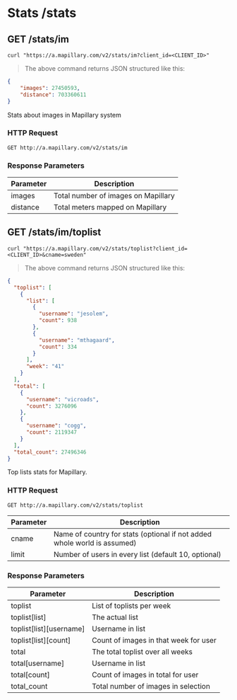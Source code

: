 # Stats /stats

## GET /stats/im

```curl
curl "https://a.mapillary.com/v2/stats/im?client_id=<CLIENT_ID>"
```

> The above command returns JSON structured like this:

```json
{
    "images": 27450593,
    "distance": 703360611
}
```

Stats about images in Mapillary system

### HTTP Request

`GET http://a.mapillary.com/v2/stats/im`

### Response Parameters

Parameter | Description
--------- | -----------
images | Total number of images on Mapillary
distance | Total meters mapped on Mapillary

## GET /stats/im/toplist

```curl
curl "https://a.mapillary.com/v2/stats/toplist?client_id=<CLIENT_ID>&cname=sweden"
```

> The above command returns JSON structured like this:

```json
{
  "toplist": [
    {
      "list": [
        {
          "username": "jesolem",
          "count": 938
        },
        {
          "username": "mthagaard",
          "count": 334
        }
      ],
      "week": "41"
    }
  ],
  "total": [
    {
      "username": "vicroads",
      "count": 3276096
    },
    {
      "username": "cogg",
      "count": 2119347
    }
  ],
  "total_count": 27496346
}
```

Top lists stats for Mapillary.

### HTTP Request

`GET http://a.mapillary.com/v2/stats/toplist`

Parameter | Description
--------- | -----------
cname | Name of country for stats (optional if not added whole world is assumed)
limit | Number of users in every list (default 10, optional)

### Response Parameters

Parameter | Description
--------- | -----------
toplist | List of toplists per week
toplist[list] | The actual list
toplist[list][username] | Username in list
toplist[list][count] | Count of images in that week for user
total | The total toplist over all weeks
total[username] | Username in list
total[count] | Count of images in total for user
total_count | Total number of images in selection
